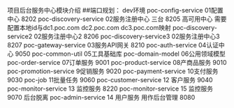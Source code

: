 项目后台服务中心模块介绍
##端口规划： 
dev环境
poc-config-service  	      01配置中心                8202
poc-discovery-service 	  02服务注册中心            三台 8205 高可用中心 需要配置本地id与dc1.poc.com dc2.poc.com dc3.poc.com映射
poc-discovery-service2 	  02服务注册中心2           8206
poc-discovery-service3 	  02服务注册中心3 			  8207
poc-gateway-service 	      03服务API网关             8210
poc-auth-service        	  04认证中心                9050
poc-common-util     		  05工具基础库
poc-domain-model    		  06公用领域模型
poc-order-service   	      07订单服务                9001
poc-product-service        08产商品服务			  9010
poc-promotion-service      9促销服务                 9020
poc-payment-service        10支付服务                9030
poc-job                    11批量任务                9060
poc-customer-service       12 客户服务               9040
poc-monitor-service        13 监控服务               8220
poc-monitor-service        15 监控服务               9070
后台脱离
poc-admin-service           14 用户服务 用作后台管理    8080